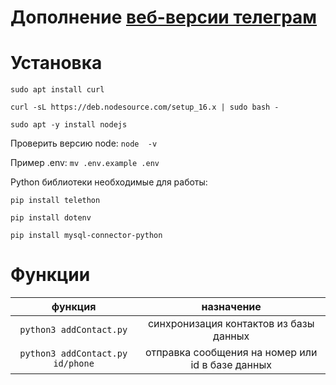 # Дополнение [веб-версии телеграм](https://github.com/Ajaxy/telegram-tt)

# Установка

`sudo apt install curl`


`curl -sL https://deb.nodesource.com/setup_16.x | sudo bash -`

`sudo apt -y install nodejs`

Проверить версию node: `node  -v`

Пример .env: `mv .env.example .env`

Python библиотеки необходимые для работы:

`pip install telethon`

`pip install dotenv`

`pip install mysql-connector-python`

# Функции

| функция | назначение | 
|:---------------------:|:-----------------------:|
| `python3 addContact.py` | синхронизация контактов из базы данных | 
| `python3 addContact.py id/phone` | отправка сообщения на номер или id в базе данных |

